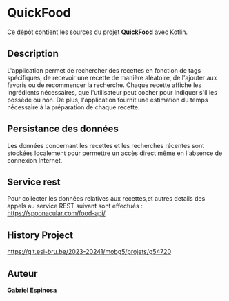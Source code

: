# QuickFood

Ce dépôt contient les sources du projet **QuickFood** avec Kotlin.

## Description

L'application permet de rechercher des recettes en fonction de tags spécifiques, de recevoir une recette de manière aléatoire, de l'ajouter aux favoris ou de recommencer la recherche. Chaque recette affiche les ingrédients nécessaires, que l'utilisateur peut cocher pour indiquer s'il les possède ou non. De plus, l'application fournit une estimation du temps nécessaire à la préparation de chaque recette.

## Persistance des données

Les données concernant les recettes et les recherches récentes sont stockées localement pour permettre un accès direct même en l'absence de connexion Internet.


## Service rest

Pour collecter les données relatives aux recettes,et autres details des appels au service REST suivant sont effectués : <https://spoonacular.com/food-api/>

## History Project

https://git.esi-bru.be/2023-20241/mobg5/projets/g54720

## Auteur

**Gabriel Espinosa** 

